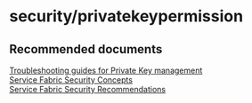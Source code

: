 <properties
	pageTitle="security/privatekeypermission"
	description="security/privatekeypermission"
	service="microsoft.servicefabric"
	resource="clusters"
	authors="chiragpa"
	displayOrder=""
	selfHelpType="generic"
	supportTopicIds="32608957"
	resourceTags=""
	productPesIds="15842"
	cloudEnvironments="public"
/>

# security/privatekeypermission

## **Recommended documents**
[Troubleshooting guides for Private Key management](https://github.com/Azure/Service-Fabric-Troubleshooting-Guides/blob/master/Security/README.md#private-key-permissions)<br>
[Service Fabric Security Concepts](https://docs.microsoft.com/azure/service-fabric/service-fabric-cluster-security)<br>
[Service Fabric Security Recommendations](https://docs.microsoft.com/azure/service-fabric/service-fabric-cluster-security#security-recommendations)<br>